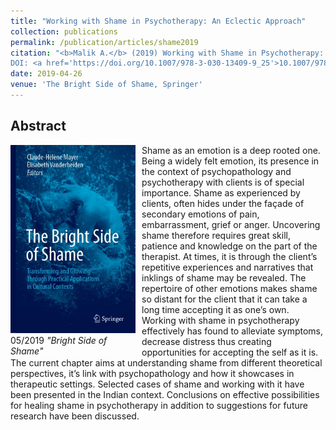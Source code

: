```yaml
---
title: "Working with Shame in Psychotherapy: An Eclectic Approach"
collection: publications
permalink: /publication/articles/shame2019
citation: "<b>Malik A.</b> (2019) Working with Shame in Psychotherapy: An Eclectic Approach. In: Mayer CH., Vanderheiden E. (eds) The Bright Side of Shame. Springer,
DOI: <a href='https://doi.org/10.1007/978-3-030-13409-9_25'>10.1007/978-3-030-13409-9_25</a>"
date: 2019-04-26
venue: 'The Bright Side of Shame, Springer'
---
```


## Abstract
<div style="float: left; margin-right: 10px; width: 200px">
    <a href="https://link.springer.com/chapter/10.1007%2F978-3-030-13409-9_25" title="https://link.springer.com/chapter/10.1007%2F978-3-030-13409-9_25"><img src="/images/shame.jpg"></a>
    <figcaption> 05/2019 <em>"Bright Side of Shame"</em></figcaption>
</div>
Shame as an emotion is a deep rooted one. Being a widely felt emotion, its presence in the context of psychopathology and psychotherapy with clients is of special importance. Shame as experienced by clients, often hides under the façade of secondary emotions of pain, embarrassment, grief or anger. Uncovering shame therefore requires great skill, patience and knowledge on the part of the therapist. At times, it is through the client’s repetitive experiences and narratives that inklings of shame may be revealed. The repertoire of other emotions makes shame so distant for the client that it can take a long time accepting it as one’s own. Working with shame in psychotherapy effectively has found to alleviate symptoms, decrease distress thus creating opportunities for accepting the self as it is. The current chapter aims at understanding shame from different theoretical perspectives, it’s link with psychopathology and how it showcases in therapeutic settings. Selected cases of shame and working with it have been presented in the Indian context. Conclusions on effective possibilities for healing shame in psychotherapy in addition to suggestions for future research have been discussed.
